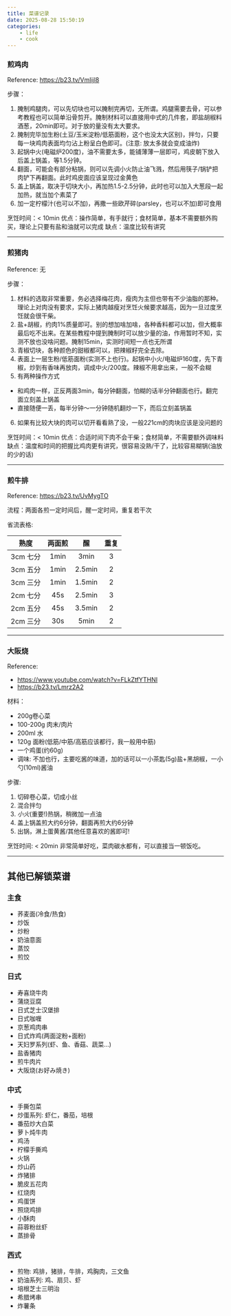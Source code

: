 ```yaml
---
title: 菜谱记录
date: 2025-08-28 15:50:19
categories: 
    - life
    - cook
---
```


### 煎鸡肉
Reference: https://b23.tv/VmIijl8

步骤：
1. 腌制鸡腿肉，可以先切块也可以腌制完再切，无所谓。鸡腿需要去骨，可以参考教程也可以简单沿骨剪开。腌制材料可以直接用中式的几件套，即盐胡椒料酒葱，20min即可。对于放的量没有太大要求。
2. 腌制完毕加生粉(土豆/玉米淀粉/低筋面粉，这个也没太大区别)，拌匀，只要每一块鸡肉表面均匀沾上粉呈白色即可。(注意: 放太多就会变成油炸)
3. 起锅中火(电磁炉200度)，油不需要太多，能铺薄薄一层即可，鸡皮朝下放入后盖上锅盖，等1.5分钟。
4. 翻面，可能会有部分粘锅，则可以先调小火防止油飞溅，然后用筷子/锅铲把肉铲下再翻面。此时鸡皮面应该呈现过金黄色
5. 盖上锅盖，取决于切块大小，再加热1.5-2.5分钟，此时也可以加入大葱段一起加热，就当加个素菜了
6. 加一定柠檬汁(也可以不加)，再撒一些欧芹碎(parsley，也可以不加)即可食用

烹饪时间：< 10min
优点：操作简单，有手就行；食材简单，基本不需要额外购买，理论上只要有盐和油就可以完成
缺点：温度比较有讲究

---

### 煎猪肉
Reference: 无

步骤：
1. 材料的选取非常重要，务必选择梅花肉，瘦肉为主但也带有不少油脂的那种。理论上对肉没有要求，实际上猪肉越瘦对烹饪火候要求越高，因为一旦过度烹饪就会很干柴。
2. 盐+胡椒，约肉1%质量即可。别的想加啥加啥，各种香料都可以加，但大概率最后吃不出来。在某些教程中提到腌制时可以放少量的油，作用暂时不知，实测不放也没啥问题。腌制15min，实测时间短一点也无所谓
3. 青椒切块，各种颜色的甜椒都可以，把辣椒籽完全去除。
4. 表面上一层生粉/低筋面粉(实测不上也行)。起锅中小火/电磁炉160度，先下青椒，炒到有香味再放肉，调成中火/200度。辣椒不用拿出来，一般不会糊
5. 有两种操作方式
  * 和鸡肉一样，正反两面3min，每分钟翻面，怕糊的话半分钟翻面也行。翻完面立刻盖上锅盖
  * 直接随便一丢，每半分钟～一分钟随机翻炒一下，而后立刻盖锅盖
6. 如果有比较大块的肉可以切开看看熟了没，一般2*2*1cm的肉块应该是没问题的

烹饪时间：< 10min
优点：合适时间下肉不会干柴；食材简单，不需要额外调味料
缺点：温度和时间的把握比鸡肉更有讲究，很容易没熟/干了，比较容易糊锅(油放的少的话)

---

### 煎牛排

Reference: https://b23.tv/UvMygTO

流程：两面各煎一定时间后，醒一定时间，重复若干次

省流表格:

| 熟度   | 两面煎  | 醒    | 重复 |
|:------:|:-------:|:-----:|:----:|
| 3cm 七分 | 1min | 3min   | 3 |
| 3cm 五分 | 1min | 2.5min | 2 |
| 3cm 三分 | 1min | 1.5min | 2 |
| 2cm 七分 | 45s  | 2.5min | 3 |
| 2cm 五分 | 45s  | 3.5min | 2 |
| 2cm 三分 | 30s  | 5min   | 2 |

---

### 大阪烧
Reference:
* https://www.youtube.com/watch?v=FLkZtfYTHNI
* https://b23.tv/Lmrz2A2

材料：
* 200g卷心菜
* 100-200g 肉末/肉片
* 200ml 水
* 120g 面粉(低筋/中筋/高筋应该都行，我一般用中筋)
* 一个鸡蛋(约60g)
* 调味: 不加也行，主要吃酱的味道，加的话可以一小茶匙(5g)盐+黑胡椒，一小勺(10ml)酱油

步骤:
1. 切碎卷心菜，切成小丝
2. 混合拌匀
3. *小火*(重要!)热锅，稍微加一点油
4. 盖上锅盖煎大约6分钟，翻面再煎大约6分钟
5. 出锅，淋上蛋黄酱/其他任意喜欢的酱即可!

烹饪时间: < 20min
非常简单好吃，菜肉碳水都有，可以直接当一顿饭吃。

---

## 其他已解锁菜谱

### 主食
* 荞麦面(冷食/热食)
* 炒饭
* 炒粉
* 奶油意面
* 蒸饺
* 煎饺

### 日式
* 寿喜烧牛肉
* 蒲烧豆腐
* 日式芝士汉堡排
* 日式咖喱
* 京葱鸡肉串
* 日式炸鸡(两面淀粉+面粉)
* 天妇罗系列(虾、鱼、香菇、蔬菜...)
* 盐香猪肉
* 煎牛肉片
* 大阪烧(お好み焼き)

### 中式
* 手撕包菜
* 炒蛋系列: 虾仁，番茄，培根
* 番茄炒大白菜
* 萝卜炖牛肉
* 鸡汤
* 柠檬手撕鸡
* 火锅
* 炒山药
* 炸猪排
* 脆皮五花肉
* 红烧肉
* 鸡蛋饼
* 照烧鸡排
* 小酥肉
* 蒜蓉粉丝虾
* 蒸排骨


### 西式
* 煎物: 鸡排，猪排，牛排，鸡胸肉，三文鱼
* 奶油系列: 鸡、扇贝、虾
* 培根芝士三明治
* 希腊烤串
* 炸薯条
